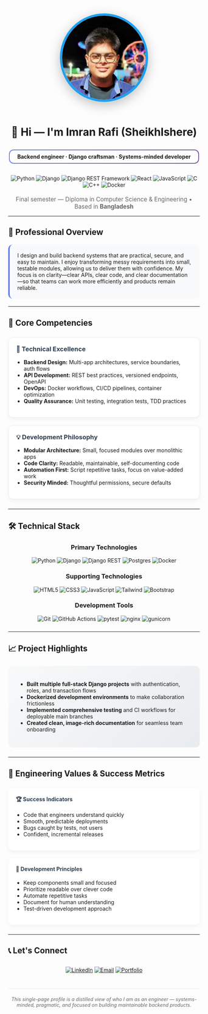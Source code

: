 <p align="center">
  <img
    src="https://github.com/SheikhIshere/SheikhIshere/blob/main/assets/hero.png?raw=true"
    alt="Imran Rafi — Backend Engineer"
    width="220"
    style="border-radius:50%; border:6px solid #1DA1F2; box-shadow:0 8px 30px rgba(0,0,0,0.25); margin-bottom:20px;"
  />
</p>


<div align="center">

# 👋 Hi — I'm **Imran Rafi** (SheikhIshere)

<div style="background: linear-gradient(135deg, #667eea 0%, #764ba2 100%); padding: 2px; border-radius: 12px; display: inline-block; margin: 10px 0;">
  <div style="background: white; padding: 8px 20px; border-radius: 10px;">
    <strong>Backend engineer · Django craftsman · Systems-minded developer</strong>
  </div>
</div>

<br>

<div align="center" style="margin: 20px 0;">
  <img src="https://img.shields.io/badge/Python-3776AB?style=for-the-badge&logo=python&logoColor=white" alt="Python">
  <img src="https://img.shields.io/badge/Django-092E20?style=for-the-badge&logo=django&logoColor=white" alt="Django">
  <img src="https://img.shields.io/badge/DRF-FF1709?style=for-the-badge&logo=django&logoColor=white" alt="Django REST Framework">
  <img src="https://img.shields.io/badge/React-20232A?style=for-the-badge&logo=react&logoColor=61DAFB" alt="React">
  <img src="https://img.shields.io/badge/JavaScript-F7DF1E?style=for-the-badge&logo=javascript&logoColor=black" alt="JavaScript">
  <img src="https://img.shields.io/badge/C-A8B9CC?style=for-the-badge&logo=c&logoColor=black" alt="C">
  <img src="https://img.shields.io/badge/C++-00599C?style=for-the-badge&logo=c%2B%2B&logoColor=white" alt="C++">
  <img src="https://img.shields.io/badge/Docker-2496ED?style=for-the-badge&logo=docker&logoColor=white" alt="Docker">
</div>



<div align="center" style="color: #666; font-size: 1.1em; margin: 15px 0;">
  Final semester — Diploma in Computer Science & Engineering • Based in <strong>Bangladesh</strong>
</div>

</div>

---

## 🎯 Professional Overview

<div style="background: #f8f9fa; padding: 20px; border-radius: 12px; border-left: 4px solid #667eea; margin: 20px 0;">
I design and build backend systems that are practical, secure, and easy to maintain. I enjoy transforming messy requirements into small, testable modules, allowing us to deliver them with confidence. My focus is on clarity—clear APIs, clear code, and clear documentation—so that teams can work more efficiently and products remain reliable.
</div>

---

## 🔧 Core Competencies

<div style="display: grid; grid-template-columns: repeat(auto-fit, minmax(300px, 1fr)); gap: 20px; margin: 25px 0;">

<div style="background: white; padding: 20px; border-radius: 12px; box-shadow: 0 4px 12px rgba(0,0,0,0.05); border: 1px solid #e9ecef;">
<h3 style="color: #2c3e50; margin-top: 0;">🚀 Technical Excellence</h3>
<ul style="padding-left: 20px;">
<li><strong>Backend Design:</strong> Multi-app architectures, service boundaries, auth flows</li>
<li><strong>API Development:</strong> REST best practices, versioned endpoints, OpenAPI</li>
<li><strong>DevOps:</strong> Docker workflows, CI/CD pipelines, container optimization</li>
<li><strong>Quality Assurance:</strong> Unit testing, integration tests, TDD practices</li>
</ul>
</div>

<div style="background: white; padding: 20px; border-radius: 12px; box-shadow: 0 4px 12px rgba(0,0,0,0.05); border: 1px solid #e9ecef;">
<h3 style="color: #2c3e50; margin-top: 0;">💡 Development Philosophy</h3>
<ul style="padding-left: 20px;">
<li><strong>Modular Architecture:</strong> Small, focused modules over monolithic apps</li>
<li><strong>Code Clarity:</strong> Readable, maintainable, self-documenting code</li>
<li><strong>Automation First:</strong> Script repetitive tasks, focus on value-added work</li>
<li><strong>Security Minded:</strong> Thoughtful permissions, secure defaults</li>
</ul>
</div>

</div>

---

## 🛠 Technical Stack

<div align="center" style="margin: 25px 0;">

### Primary Technologies
<img src="https://img.shields.io/badge/Python-3776AB?style=flat-square&logo=python&logoColor=white" alt="Python">
<img src="https://img.shields.io/badge/Django-092E20?style=flat-square&logo=django&logoColor=white" alt="Django">
<img src="https://img.shields.io/badge/DRF-302E62?style=flat-square&logo=django&logoColor=white" alt="Django REST">
<img src="https://img.shields.io/badge/PostgreSQL-336791?style=flat-square&logo=postgresql&logoColor=white" alt="Postgres">
<img src="https://img.shields.io/badge/Docker-2496ED?style=flat-square&logo=docker&logoColor=white" alt="Docker">

### Supporting Technologies
<img src="https://img.shields.io/badge/HTML5-E34F26?style=flat-square&logo=html5&logoColor=white" alt="HTML5">
<img src="https://img.shields.io/badge/CSS3-1572B6?style=flat-square&logo=css3&logoColor=white" alt="CSS3">
<img src="https://img.shields.io/badge/JavaScript-F7DF1E?style=flat-square&logo=javascript&logoColor=black" alt="JavaScript">
<img src="https://img.shields.io/badge/Tailwind-38B2AC?style=flat-square&logo=tailwind-css&logoColor=white" alt="Tailwind">
<img src="https://img.shields.io/badge/Bootstrap-7952B3?style=flat-square&logo=bootstrap&logoColor=white" alt="Bootstrap">

### Development Tools
<img src="https://img.shields.io/badge/Git-F05032?style=flat-square&logo=git&logoColor=white" alt="Git">
<img src="https://img.shields.io/badge/GitHub_Actions-2088FF?style=flat-square&logo=github-actions&logoColor=white" alt="GitHub Actions">
<img src="https://img.shields.io/badge/pytest-0A9EDC?style=flat-square&logo=pytest&logoColor=white" alt="pytest">
<img src="https://img.shields.io/badge/nginx-009639?style=flat-square&logo=nginx&logoColor=white" alt="nginx">
<img src="https://img.shields.io/badge/gunicorn-499848?style=flat-square&logo=gunicorn&logoColor=white" alt="gunicorn">

</div>

---

## 📈 Project Highlights

<div style="background: linear-gradient(135deg, #f8f9fa 0%, #e9ecef 100%); padding: 25px; border-radius: 12px; margin: 25px 0;">

- **Built multiple full-stack Django projects** with authentication, roles, and transaction flows  
- **Dockerized development environments** to make collaboration frictionless  
- **Implemented comprehensive testing** and CI workflows for deployable main branches  
- **Created clean, image-rich documentation** for seamless team onboarding  

</div>

---

## 🎯 Engineering Values & Success Metrics

<div style="display: grid; grid-template-columns: repeat(auto-fit, minmax(280px, 1fr)); gap: 20px; margin: 25px 0;">

<div style="background: white; padding: 20px; border-radius: 12px; box-shadow: 0 4px 12px rgba(0,0,0,0.05);">
<h4 style="color: #2c3e50; margin-top: 0;">🏆 Success Indicators</h4>
<ul style="padding-left: 20px;">
<li>Code that engineers understand quickly</li>
<li>Smooth, predictable deployments</li>
<li>Bugs caught by tests, not users</li>
<li>Confident, incremental releases</li>
</ul>
</div>

<div style="background: white; padding: 20px; border-radius: 12px; box-shadow: 0 4px 12px rgba(0,0,0,0.05);">
<h4 style="color: #2c3e50; margin-top: 0;">📐 Development Principles</h4>
<ul style="padding-left: 20px;">
<li>Keep components small and focused</li>
<li>Prioritize readable over clever code</li>
<li>Automate repetitive tasks</li>
<li>Document for human understanding</li>
<li>Test-driven development approach</li>
</ul>
</div>

</div>

---

## 📞 Let's Connect

<div align="center" style="margin: 30px 0;">

[![LinkedIn](https://img.shields.io/badge/LinkedIn-0077B5?style=for-the-badge&logo=linkedin&logoColor=white)](https://www.linkedin.com/in/imran-rafi-0a7955293/)
[![Email](https://img.shields.io/badge/Email-D14836?style=for-the-badge&logo=gmail&logoColor=white)](mailto:thesheikh255@gmail.com)
[![Portfolio](https://img.shields.io/badge/Portfolio-000000?style=for-the-badge&logo=github&logoColor=white)](#)

</div>

<div align="center" style="color: #666; font-size: 0.9em; margin-top: 40px; padding-top: 20px; border-top: 1px solid #e9ecef;">
<em>This single-page profile is a distilled view of who I am as an engineer — systems-minded, pragmatic, and focused on building maintainable backend products.</em>
</div>
